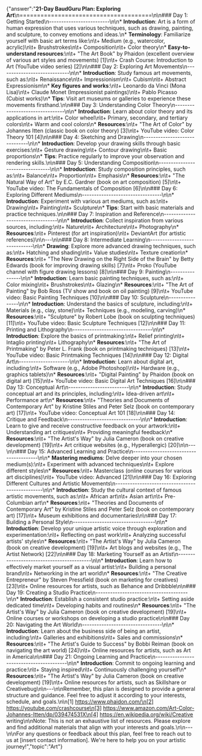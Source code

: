 {"answer":"**21-Day BaudGuru Plan: Exploring Art**\n======================================\n\n### Day 1: Getting Started\n-------------------------\n\n* **Introduction**: Art is a form of human expression that uses various techniques, such as drawing, painting, and sculpture, to convey emotions and ideas.\n* **Terminology**: Familiarize yourself with basic art terms like:\n\t+ Medium (e.g., watercolor, acrylic)\n\t+ Brushstrokes\n\t+ Composition\n\t+ Color theory\n* **Easy-to-understand resources**:\n\t+ \"The Art Book\" by Phaidon (excellent overview of various art styles and movements) [1]\n\t+ Crash Course: Introduction to Art (YouTube video series) [2]\n\n### Day 2: Exploring Art Movements\n-----------------------------\n\n* **Introduction**: Study famous art movements, such as:\n\t+ Renaissance\n\t+ Impressionism\n\t+ Cubism\n\t+ Abstract Expressionism\n* **Key figures and works**:\n\t+ Leonardo da Vinci (Mona Lisa)\n\t+ Claude Monet (Impressionist paintings)\n\t+ Pablo Picasso (Cubist works)\n* **Tips**: Visit art museums or galleries to experience these movements firsthand.\n\n### Day 3: Understanding Color Theory\n--------------------------------\n\n* **Introduction**: Learn about color theory and its applications in art:\n\t+ Color wheel\n\t+ Primary, secondary, and tertiary colors\n\t+ Warm and cool colors\n* **Resources**:\n\t+ \"The Art of Color\" by Johannes Itten (classic book on color theory) [3]\n\t+ YouTube video: Color Theory 101 [4]\n\n### Day 4: Sketching and Drawing\n------------------------------\n\n* **Introduction**: Develop your drawing skills through basic exercises:\n\t+ Gesture drawing\n\t+ Contour drawing\n\t+ Basic proportions\n* **Tips**: Practice regularly to improve your observation and rendering skills.\n\n### Day 5: Understanding Composition\n---------------------------------\n\n* **Introduction**: Study composition principles, such as:\n\t+ Balance\n\t+ Proportion\n\t+ Emphasis\n* **Resources**:\n\t+ \"The Natural Way of Art\" by E.C. Gardner (book on art composition) [5]\n\t+ YouTube video: The Fundamentals of Composition [6]\n\n### Day 6: Exploring Different Mediums\n---------------------------------\n\n* **Introduction**: Experiment with various art mediums, such as:\n\t+ Drawing\n\t+ Painting\n\t+ Sculpture\n* **Tips**: Start with basic materials and practice techniques.\n\n### Day 7: Inspiration and Reference\n----------------------------------\n\n* **Introduction**: Collect inspiration from various sources, including:\n\t+ Nature\n\t+ Architecture\n\t+ Photography\n* **Resources**:\n\t+ Pinterest (for art inspiration)\n\t+ DeviantArt (for artistic references)\n\n---\n\n### Day 8: Intermediate Learning\n-----------------------------\n\n* **Drawing**: Explore more advanced drawing techniques, such as:\n\t+ Hatching and shading\n\t+ Value studies\n\t+ Texture creation\n* **Resources**:\n\t+ \"The New Drawing on the Right Side of the Brain\" by Betty Edwards (book for improving drawing skills) [7]\n\t+ Proko (YouTube channel with figure drawing lessons) [8]\n\n### Day 9: Painting\n----------------\n\n* **Introduction**: Learn basic painting techniques, such as:\n\t+ Color mixing\n\t+ Brushstrokes\n\t+ Glazing\n* **Resources**:\n\t+ \"The Art of Painting\" by Bob Ross (TV show and book on oil painting) [9]\n\t+ YouTube video: Basic Painting Techniques [10]\n\n### Day 10: Sculpture\n----------------\n\n* **Introduction**: Understand the basics of sculpture, including:\n\t+ Materials (e.g., clay, stone)\n\t+ Techniques (e.g., modeling, carving)\n* **Resources**:\n\t+ \"Sculpture\" by Robert Lobe (book on sculpting techniques) [11]\n\t+ YouTube video: Basic Sculpture Techniques [12]\n\n### Day 11: Printing and Lithography\n---------------------------------\n\n* **Introduction**: Explore the basics of printmaking:\n\t+ Relief printing\n\t+ Intaglio printing\n\t+ Lithography\n* **Resources**:\n\t+ \"The Art of Printmaking\" by Peter L. Frank (book on printmaking techniques) [13]\n\t+ YouTube video: Basic Printmaking Techniques [14]\n\n### Day 12: Digital Art\n---------------------\n\n* **Introduction**: Learn about digital art, including:\n\t+ Software (e.g., Adobe Photoshop)\n\t+ Hardware (e.g., graphics tablets)\n* **Resources**:\n\t+ \"Digital Painting\" by Phaidon (book on digital art) [15]\n\t+ YouTube video: Basic Digital Art Techniques [16]\n\n### Day 13: Conceptual Art\n-------------------------\n\n* **Introduction**: Study conceptual art and its principles, including:\n\t+ Idea-driven art\n\t+ Performance art\n* **Resources**:\n\t+ \"Theories and Documents of Contemporary Art\" by Kristine Stiles and Peter Selz (book on contemporary art) [17]\n\t+ YouTube video: Conceptual Art 101 [18]\n\n### Day 14: Critique and Feedback\n------------------------------\n\n* **Introduction**: Learn to give and receive constructive feedback on your artwork:\n\t+ Understanding art critiques\n\t+ Providing meaningful feedback\n* **Resources**:\n\t+ \"The Artist's Way\" by Julia Cameron (book on creative development) [19]\n\t+ Art critique websites (e.g., Hyperallergic) [20]\n\n---\n\n### Day 15: Advanced Learning and Practice\n---------------------------------------\n\n* **Mastering mediums**: Delve deeper into your chosen medium(s):\n\t+ Experiment with advanced techniques\n\t+ Explore different styles\n* **Resources**:\n\t+ Masterclass (online courses for various art disciplines)\n\t+ YouTube video: Advanced [21]\n\n### Day 16: Exploring Different Cultures and Artistic Movements\n------------------------------------------------\n\n* **Introduction**: Study the cultural context of famous artistic movements, such as:\n\t+ African art\n\t+ Asian art\n\t+ Pre-Columbian art\n* **Resources**:\n\t+ \"Theories and Documents of Contemporary Art\" by Kristine Stiles and Peter Selz (book on contemporary art) [17]\n\t+ Museum exhibitions and documentaries\n\n### Day 17: Building a Personal Style\n----------------------------------\n\n* **Introduction**: Develop your unique artistic voice through exploration and experimentation:\n\t+ Reflecting on past work\n\t+ Analyzing successful artists' styles\n* **Resources**:\n\t+ \"The Artist's Way\" by Julia Cameron (book on creative development) [19]\n\t+ Art blogs and websites (e.g., The Artist Network) [22]\n\n### Day 18: Marketing Yourself as an Artist\n------------------------------------------\n\n* **Introduction**: Learn how to effectively market yourself as a visual artist:\n\t+ Building a personal brand\n\t+ Networking in the art world\n* **Resources**:\n\t+ \"The Creative Entrepreneur\" by Steven Pressfield (book on marketing for creatives) [23]\n\t+ Online resources for artists, such as Behance and Dribbble\n\n### Day 19: Creating a Studio Practice\n--------------------------------------\n\n* **Introduction**: Establish a consistent studio practice:\n\t+ Setting aside dedicated time\n\t+ Developing habits and routines\n* **Resources**:\n\t+ \"The Artist's Way\" by Julia Cameron (book on creative development) [19]\n\t+ Online courses or workshops on developing a studio practice\n\n### Day 20: Navigating the Art World\n---------------------------------\n\n* **Introduction**: Learn about the business side of being an artist, including:\n\t+ Galleries and exhibitions\n\t+ Sales and commissions\n* **Resources**:\n\t+ \"The Artist's Guide to Success\" by Bobbi Reiman (book on navigating the art world) [24]\n\t+ Online resources for artists, such as Art in America\n\n### Day 21: Ongoing Learning and Practice\n-----------------------------------------\n\n* **Introduction**: Commit to ongoing learning and practice:\n\t+ Staying inspired\n\t+ Continuously challenging yourself\n* **Resources**:\n\t+ \"The Artist's Way\" by Julia Cameron (book on creative development) [19]\n\t+ Online resources for artists, such as Skillshare or Creativebug\n\n---\n\nRemember, this plan is designed to provide a general structure and guidance. Feel free to adjust it according to your interests, schedule, and goals.\n\n[1] https://www.phaidon.com/\n[2] https://youtube.com/crashcourse\n[3] https://www.amazon.com/Art-Color-Johannes-Itten/dp/039474531X\n[4] https://en.wikipedia.org/wiki/Creative writing\n\nNote: This is not an exhaustive list of resources. Please explore and find additional materials that align with your interests and goals.\n\n---\n\nFor any questions or feedback about this plan, feel free to reach out to us at [insert contact information]. We're here to help you on your artistic journey!","topic":"Art"}
